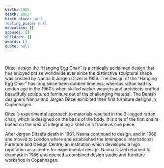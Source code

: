 ```yaml
---
birth: 1925
death: 2003
birth_place: null
resting_place: null
education: []
spouses: []
children: []
awards: []
quote: null
---
```


#

Ditzel design the “Hanging Egg Chair” is a critically acclaimed design that has enjoyed praise worldwide ever since the distinctive sculptural shape was created by Nanna & Jørgen Ditzel in 1959. The Design of the “Hanging Egg Chair” has long since been dubbed timeless, whereas rattan had its golden age in the 1960’s when skilled wicker weavers and architects crafted beautifully sculptured furniture out of the challenging material. The Danish designers Nanna and Jørgen Ditzel exhibited their first furniture designs in Copenhagen.

Ditzel’s experimental approach to materials resulted in the 3-legged rattan chair, which is designed on the basis of the body. It is one of the first chairs based on the idea of integrating a shell on a frame as one piece.

After Jørgen Ditzel’s death in 1961, Nanna continued to design, and in 1968 she moved to London where she established the Interspace International Furniture and Design Centre, an institution which developed a high reputation as a centre for experimental design. Nanna Ditzel returned to denmark in 1986 and opened a combined design studio and furniture workshop in Copenhagen.
